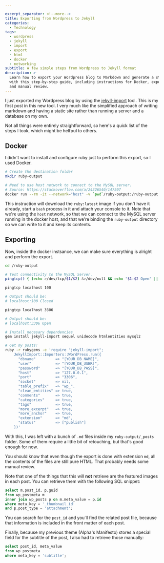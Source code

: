 ```yaml
---

excerpt_separator: <!--more-->
title: Exporting from Wordpress to Jekyll
categories:
  - Technology
tags:
  - wordpress
  - jekyll
  - import
  - export
  - html
  - docker
  - networking
subtitle: A few simple steps from Wordpress to Jekyll format
description: >-
  Learn how to export your Wordpress blog to Markdown and generate a static site
  with this step-by-step guide, including instructions for Docker, exporting,
  and manual review.
---
```




I just exported my Wordpress blog by using the [jekyll-import](https://import.jekyllrb.com/docs/wordpress/) tool. This is my first post in this new tool. I very much like the simplified approach of writing markdown and having a static site rather than running a server and a database on my own.

Not all things were entirely straightforward, so here's a quick list of the steps I took, which might be helfpul to others.

<!--more-->

## Docker

I didn't want to install and configure ruby just to perform this export, so I used Docker.

```bash
# Create the destination folder
mkdir ruby-output

# Need to use host network to connect to the MySQL server.
# Source: https://stackoverflow.com/a/24326540/147507
docker run --rm -it --network="host" -v `pwd`/ruby-output:/ruby-output ruby bash
```

This instruction will download the `ruby:latest` image if you don't have it already, start a `bash` process in it and attach your console to it. Note that we're using the `host` network, so that we can connect to the MySQL server running in the docker host, and that we're binding the `ruby-output` directory so we can write to it and keep its contents.

## Exporting

Now, inside the docker instsance, we can make sure everything is alright and perform the export.

```bash
cd /ruby-output

# Test connectivity to the MySQL Server.
pingtcp() { (echo >/dev/tcp/$1/$2) &>/dev/null && echo "$1:$2 Open" || echo "$1:$2 Closed"; }

pingtcp localhost 100

# Output should be:
# localhost:100 Closed

pingtcp localhost 3306

# Output should be:
# localhost:3306 Open

# Install necesary dependencies
gem install jekyll-import sequel unidecode htmlentities mysql2

# Get my posts!
ruby -r rubygems -e 'require "jekyll-import";
    JekyllImport::Importers::WordPress.run({
      "dbname"         => "[YOUR_DB_NAME]",
      "user"           => "[YOUR_DB_USER]",
      "password"       => "[YOUR_DB_PASS]",
      "host"           => "127.0.0.1",
      "port"           => "3306",
      "socket"         => nil,
      "table_prefix"   => "wp_",
      "clean_entities" => true,
      "comments"       => true,
      "categories"     => true,
      "tags"           => true,
      "more_excerpt"   => true,
      "more_anchor"    => true,
      "extension"      => "md",
      "status"         => ["publish"]
    })'
```

With this, I was left with a bunch of `.md` files inside my `ruby-output/_posts` folder. Some of them require a little bit of retouching, but that's good enough for now.

You should know that even though the export is done with extension `md`, all the contents of the files are still pure HTML. That probably needs some manual review.

Note that one of the things that this will **not** retrieve are the featured images in each post. You can retrieve them with the following SQL snippet:

```sql
select m.post_id, p.guid
from wp_postmeta m
inner join wp_posts p on m.meta_value = p.id
where meta_key = '_thumbnail_id'
and p.post_type = 'attachment';
```

You can search for the `post_id` and you'll find the related post file, because that information is included in the front matter of each post.

Finally, because my previous theme (Alpha's Manifesto) stores a special field for the subtitle of the post, I also had to retrieve those manually:

```sql
select post_id, meta_value
from wp_postmeta
where meta_key = 'subtitle';
```